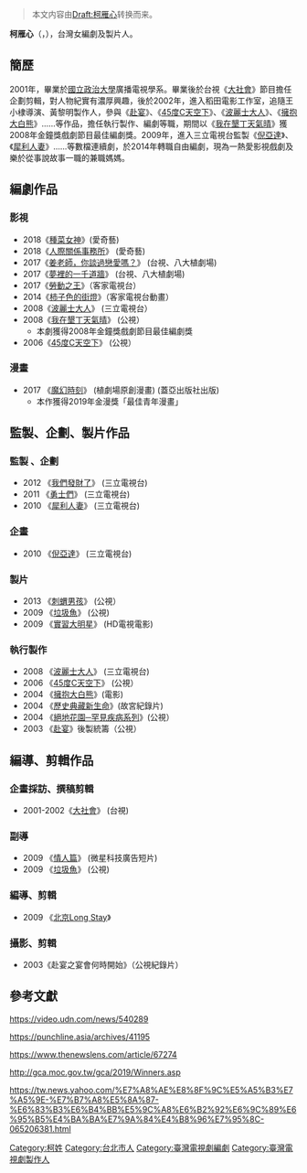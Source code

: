 > 本文内容由[Draft:柯雁心](https://zh.wikipedia.org/wiki/Draft:柯雁心)转换而来。


**柯雁心**（，），台灣女編劇及製片人。

## 簡歷

2001年，畢業於[國立政治大學](../Page/國立政治大學.md "wikilink")廣播電視學系。畢業後於台視《[大社會](https://zh.wikipedia.org/wiki/大社會 "wikilink")》節目擔任企劃剪輯，對人物紀實有濃厚興趣，後於2002年，進入稻田電影工作室，追隨王小棣導演、黃黎明製作人，參與《[赴宴](../Page/赴宴.md "wikilink")》、《[45度C天空下](../Page/45度C天空下.md "wikilink")》、《[波麗士大人](https://zh.wikipedia.org/wiki/波麗士大人 "wikilink")》、《[擁抱大白熊](../Page/擁抱大白熊.md "wikilink")》......等作品，擔任執行製作、編劇等職，期間以《[我在墾丁天氣晴](https://zh.wikipedia.org/wiki/我在墾丁天氣晴 "wikilink")》獲2008年金鐘獎戲劇節目最佳編劇獎。2009年，進入三立電視台監製《[倪亞達](../Page/倪亞達.md "wikilink")》、《[犀利人妻](../Page/犀利人妻.md "wikilink")》......等數檔連續劇，於2014年轉職自由編劇，現為一熱愛影視戲劇及樂於從事說故事一職的兼職媽媽。

## 編劇作品

### 影視

  - 2018《[種菜女神](../Page/種菜女神.md "wikilink")》(愛奇藝)
  - 2018《[人際關係事務所](../Page/人際關係事務所.md "wikilink")》 (愛奇藝)
  - 2017《[姜老師，你談過戀愛嗎？](https://zh.wikipedia.org/wiki/姜老師，你談過戀愛嗎？ "wikilink")》 (台視、八大植劇場)
  - 2017《[夢裡的一千道牆](https://zh.wikipedia.org/wiki/夢裡的一千道牆 "wikilink")》 (台視、八大植劇場)
  - 2017《[勞動之王](../Page/勞動之王.md "wikilink")》（客家電視台）
  - 2014《[柿子色的街燈](https://zh.wikipedia.org/wiki/柿子色的街燈 "wikilink")》（客家電視台動畫）
  - 2008《[波麗士大人](https://zh.wikipedia.org/wiki/波麗士大人 "wikilink")》 (三立電視台）
  - 2008《[我在墾丁天氣晴](https://zh.wikipedia.org/wiki/我在墾丁天氣晴 "wikilink")》 (公視）
      - 本劇獲得2008年金鐘獎戲劇節目最佳編劇獎
  - 2006《[45度C天空下](../Page/45度C天空下.md "wikilink")》 (公視）

### 漫畫

  - 2017 《[魔幻時刻](../Page/魔幻時刻.md "wikilink")》 (植劇場原創漫畫) (蓋亞出版社出版)
      - 本作獲得2019年金漫獎「最佳青年漫畫」

## 監製、企劃、製片作品

### 監製 、企劃

  - 2012 《[我們發財了](../Page/我們發財了.md "wikilink")》 (三立電視台)
  - 2011 《[勇士們](../Page/勇士們.md "wikilink")》 (三立電視台)
  - 2010 《[犀利人妻](../Page/犀利人妻.md "wikilink")》 (三立電視台)

### 企畫

  - 2010 《[倪亞達](../Page/倪亞達.md "wikilink")》 (三立電視台)

### 製片

  - 2013 《[刺蝟男孩](../Page/刺蝟男孩.md "wikilink")》 (公視）
  - 2009 《[垃圾魚](https://zh.wikipedia.org/wiki/垃圾魚 "wikilink")》 (公視)
  - 2009 《[實習大明星](https://zh.wikipedia.org/wiki/實習大明星 "wikilink")》 (HD電視電影)

### 執行製作

  - 2008 《[波麗士大人](https://zh.wikipedia.org/wiki/波麗士大人 "wikilink")》 (三立電視台)
  - 2006 《[45度C天空下](../Page/45度C天空下.md "wikilink")》 (公視）
  - 2004 《[擁抱大白熊](../Page/擁抱大白熊.md "wikilink")》(電影)
  - 2004 《[歷史典藏新生命](https://zh.wikipedia.org/wiki/歷史典藏新生命 "wikilink")》(故宮紀錄片)
  - 2004 《[絕地花園─罕見疾病系列](https://zh.wikipedia.org/wiki/絕地花園─罕見疾病系列 "wikilink")》(公視）
  - 2003 《[赴宴](../Page/赴宴.md "wikilink")》後製統籌（公視）

## 編導、剪輯作品

### 企畫採訪、撰稿剪輯

  - 2001-2002《[大社會](https://zh.wikipedia.org/wiki/大社會 "wikilink")》 (台視)

### 副導

  - 2009 《[情人篇](https://zh.wikipedia.org/wiki/情人篇 "wikilink")》 (微星科技廣告短片)
  - 2009 《[垃圾魚](https://zh.wikipedia.org/wiki/垃圾魚 "wikilink")》 (公視)

### 編導、剪輯

  - 2009 《[北京Long Stay](https://zh.wikipedia.org/wiki/北京Long_Stay "wikilink")》

### 攝影、剪輯

  - 2003《赴宴之宴會何時開始》（公視紀錄片）

## 參考文獻

<https://video.udn.com/news/540289>

<https://punchline.asia/archives/41195>

<https://www.thenewslens.com/article/67274>

<http://gca.moc.gov.tw/gca/2019/Winners.asp>

<https://tw.news.yahoo.com/%E7%A8%AE%E8%8F%9C%E5%A5%B3%E7%A5%9E-%E7%B7%A8%E5%8A%87-%E6%83%B3%E6%B4%BB%E5%9C%A8%E6%B2%92%E6%9C%89%E6%95%B5%E4%BA%BA%E7%9A%84%E4%B8%96%E7%95%8C-065206381.html>

[Category:柯姓](https://zh.wikipedia.org/wiki/Category:柯姓 "wikilink") [Category:台北市人](https://zh.wikipedia.org/wiki/Category:台北市人 "wikilink") [Category:臺灣電視劇編劇](https://zh.wikipedia.org/wiki/Category:臺灣電視劇編劇 "wikilink") [Category:臺灣電視劇製作人](https://zh.wikipedia.org/wiki/Category:臺灣電視劇製作人 "wikilink")